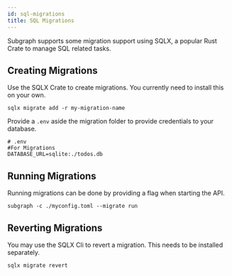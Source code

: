 ```yaml
---
id: sql-migrations
title: SQL Migrations
---
```


Subgraph supports some migration support using SQLX, a popular Rust Crate to manage SQL related tasks.

## Creating Migrations

Use the SQLX Crate to create migrations. You currently need to install this on your own.

```
sqlx migrate add -r my-migration-name
```

Provide a `.env` aside the migration folder to provide credentials to your database.

```
# .env
#For Migrations
DATABASE_URL=sqlite:./todos.db
```

## Running Migrations

Running migrations can be done by providing a flag when starting the API.

```
subgraph -c ./myconfig.toml --migrate run
```

## Reverting Migrations

You may use the SQLX Cli to revert a migration. This needs to be installed separately.

```
sqlx migrate revert
```
